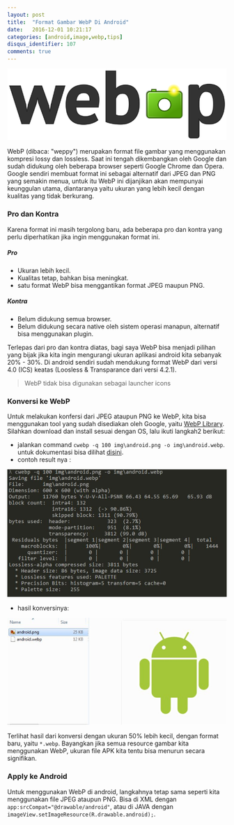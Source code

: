 ```yaml
---
layout: post
title:  "Format Gambar WebP Di Android"
date:   2016-12-01 10:21:17
categories: [android,image,webp,tips]
disqus_identifier: 107
comments: true
---
```



![logo webP](https://raw.githubusercontent.com/dekzitfz/dekzitfz.github.io/master/img/posts/webplogo.png)

WebP (dibaca: "weppy") merupakan format file gambar yang menggunakan kompresi lossy dan lossless. Saat ini tengah dikembangkan oleh Google dan sudah didukung oleh beberapa browser seperti Google Chrome dan Opera. Google sendiri membuat format ini sebagai alternatif dari JPEG dan PNG yang semakin menua, untuk itu WebP ini dijanjikan akan mempunyai keunggulan utama, diantaranya yaitu ukuran yang lebih kecil dengan kualitas yang tidak berkurang.

<!--more-->

### Pro dan Kontra

Karena format ini masih tergolong baru, ada beberapa pro dan kontra yang perlu diperhatikan jika ingin menggunakan format ini.

##### Pro
- Ukuran lebih kecil.
- Kualitas tetap, bahkan bisa meningkat.
- satu format WebP bisa menggantikan format JPEG maupun PNG.

##### Kontra
- Belum didukung semua browser.
- Belum didukung secara native oleh sistem operasi manapun, alternatif bisa menggunakan plugin.

Terlepas dari pro dan kontra diatas, bagi saya WebP bisa menjadi pilihan yang bijak jika kita ingin mengurangi ukuran aplikasi android kita sebanyak 20% - 30%. Di android sendiri sudah mendukung format WebP dari versi 4.0 (ICS) keatas (Loosless & Transparance dari versi 4.2.1).

> WebP tidak bisa digunakan sebagai launcher icons

### Konversi ke WebP

Untuk melakukan konfersi dari JPEG ataupun PNG ke WebP, kita bisa menggunakan tool yang sudah disediakan oleh Google, yaitu [WebP Library][cwebp]. Silahkan download  dan install sesuai dengan OS, lalu ikuti langkah2 berikut:

- jalankan command `cwebp -q 100 img\android.png -o img\android.webp`. untuk dokumentasi bisa dilihat [disini][cwebp-doc].
- contoh result nya :

![result cwebp](https://raw.githubusercontent.com/dekzitfz/dekzitfz.github.io/master/img/posts/Screenshot_120116_101803_AM.jpg)

- hasil konversinya:

![hasil](https://raw.githubusercontent.com/dekzitfz/dekzitfz.github.io/master/img/posts/Screenshot_113016_094353_PM.jpg)

Terlihat hasil dari konversi dengan ukuran 50% lebih kecil, dengan format baru, yaitu `*.webp`. Bayangkan jika semua resource gambar kita menggunakan WebP, ukuran file APK kita tentu bisa menurun secara signifikan.

### Apply ke Android

Untuk menggunakan WebP di android, langkahnya tetap sama seperti kita menggunakan file JPEG ataupun PNG. Bisa di XML dengan `app:srcCompat="@drawable/android"`, atau di JAVA dengan `imageView.setImageResource(R.drawable.android);`.

[cwebp]: https://developers.google.com/speed/webp/docs/precompiled
[cwebp-doc]: https://developers.google.com/speed/webp/docs/cwebp